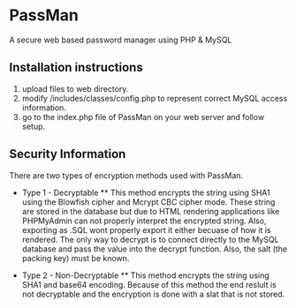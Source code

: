 PassMan
=======

A secure web based password manager using PHP &amp; MySQL

## Installation instructions
1. upload files to web directory.
2. modify /includes/classes/config.php to represent correct MySQL access information.
3. go to the index.php file of PassMan on your web server and follow setup.

## Security Information
There are two types of encryption methods used with PassMan.
* Type 1 - Decryptable
** This method encrypts the string using SHA1 using the Blowfish cipher and Mcrypt CBC cipher mode. These string are stored in the database but due to HTML rendering applications like PHPMyAdmin can not properly interpret the encrypted string. Also, exporting as .SQL wont properly export it either becuase of how it is rendered. The only way to decrypt is to connect directly to the MySQL database and pass the value into the decrypt function. Also, the salt (the packing key) must be known.

* Type 2 - Non-Decryptable
** This method encrypts the string using SHA1 and base64 encoding. Because of this method the end reslult is not decryptable and the encryption is done with a slat that is not stored.